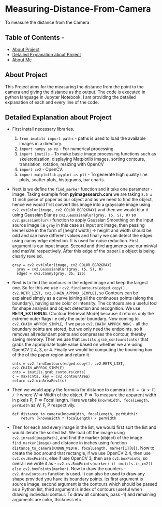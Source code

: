 # Measuring-Distance-From-Camera
To measure the distance from the Camera

## Table of Contents - 
* [About Project](#about-project)
* [Detailed Explanation about Project](#detailed-explanation-about-project)
* [About Me](#about-me)

## About Project
This Project aims for the measuring the distance from the point to the camera and giving the distance as the output. The code is executed in python language in Jupyter Notebook. I am providing the detailed explanation of each and every line of the code. 

## Detailed Explanation about Project
* First install necessary libraries. 
  1) `from imutils import paths` - paths is used to load the available images in a directory. 
  2) `import numpy as np` - For numerical processing. 
  3) `import imutils` - To make basic image processing functions such as skeletonization, displaying Matplotlib images, sorting contours, translation, rotation, resizing with OpenCV
  4) `import cv2` - OpenCV.
  5) `import matplotlib.pyplot as plt` - To generate high quality line plots, scatter plots, histograms, bar charts. 
  
* Next is we define the `find_marker` function and it take one parameter - image. Taking example from **pyimagesearch.com** we are taking `8.5 x 11` inch piece of paper as our object and as we need to find the object, hence we would first convert this image into a grayscale image using `cv2.cvtColor(image, cv2.COLOR_BGR2GRAY)` and then we would blur it using Gaussian Blur as `cv2.GaussianBlur(gray, (5, 5), 0)` so `cv2.gaussianblur()` function to apply Gaussian Smoothing on the input source image i.e `gray` in this case as input src image, then passing kernel size in the form of [height width] -> height and width should be odd and can have different values and finally we can detect the edges using canny edge detection. It is used for noise reduction. First argument is our input image. Second and third arguments are our minVal and maxVal respectively. After this edge of the paper i.e object is being clearly reveled.
    ```
    gray = cv2.cvtColor(image, cv2.COLOR_BGR2GRAY)
	  gray = cv2.GaussianBlur(gray, (5, 5), 0)
	  edged = cv2.Canny(gray, 35, 125)
    ```
* Next is to find the contours in the edged image and keep the largest one. So for this we use - `cv2.findContours(edged.copy(), cv2.RETR_LIST, cv2.CHAIN_APPROX_SIMPLE)`, so Contours can be explained simply as a curve joining all the continuous points (along the boundary), having same color or intensity. The contours are a useful tool for shape analysis and object detection and recognition. We use **RETR_EXTERNAL** (Contour Retrieval Mode) because it returns only the extreme outer flags i.e only the outer boundary. Now coming to `cv2.CHAIN_APPROX_SIMPLE`, If we pass `cv2.CHAIN_APPROX_NONE` - all the boundary points are stored, but we only need the endpoints, so it removes all redundant points and compresses the contour, thereby saving memory. Then we use that `imutils.grab_contours(cnts)` that grabs the appropriate tuple value based on whether we are using OpenCV 2.4, 3, or 4. Finally we would be computing the bounding box of the of the paper region and return it
    ```
    cnts = cv2.findContours(edged.copy(), cv2.RETR_LIST, cv2.CHAIN_APPROX_SIMPLE)
    cnts = imutils.grab_contours(cnts)
    c = max(cnts, key = cv2.contourArea)
    return cv2.minAreaRect(c)
    ```

* Then we would apply the formula for distance to camera i.e `D = (W x F) / P` where W => Width of the object, P => To measure the apparent width in pixels P, F => Focal length. Here we take `knownWidth, focalLength, perWidth` as W, F, P respectivily.
    ```
    def distance_to_camera(knownWidth, focalLength, perWidth):
    	return (knownWidth * focalLength) / perWidth
    ```

* Then for each and every image in the list, we would first sort the list and would iterate the sorted list. We load off the image using `cv2.imread(imagePath)`, and find the marker (object) of the image `find_marker(image)` and distance in inches using function `distance_to_camera(KNOWN_WIDTH, focalLength, marker[1][0])`. Now to create the box around that rectangle, if we use OpenCV 2.4, then use `cv2.cv.BoxPoints`, else if use OpenCV 3, then use `cv2.boxPoints`, so overall we write it as - `cv2.cv.BoxPoints(marker) if imutils.is_cv2() else cv2.boxPoints(marker)`. Now to draw the counters - `cv2.drawContours` function is used. It can also be used to draw any shape provided you have its boundary points. Its first argument is source image, second argument is the contours which should be passed as a Python list, third argument is index of contours (useful when drawing individual contour. To draw all contours, pass -1) and remaining arguments are color, thickness etc.
